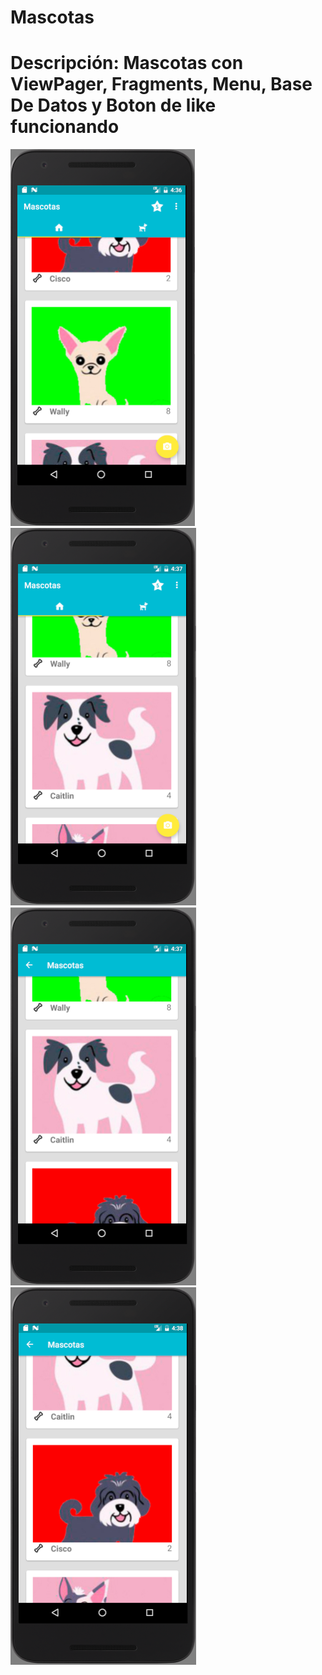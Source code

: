 # Mascotas

Descripción:
Mascotas con ViewPager, Fragments, Menu, Base De Datos y Boton de like funcionando
==================================


![Alt text](https://github.com/leonardoapd/Mascotas/blob/master/imagen.png)
<br>
![Alt text](https://github.com/leonardoapd/Mascotas/blob/master/imagen2.png)
<br>
![Alt text](https://github.com/leonardoapd/Mascotas/blob/master/imagen3.png)
<br>
![Alt text](https://github.com/leonardoapd/Mascotas/blob/master/imagen4.png)
<br>
